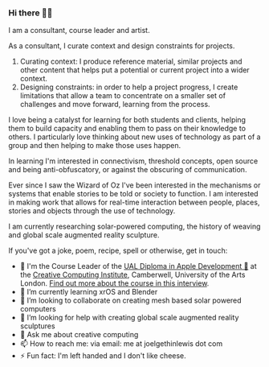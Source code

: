 ### Hi there 👋🏻

<!--
**JGL/JGL** is a ✨ _special_ ✨ repository because its `README.md` (this file) appears on your GitHub profile.
-->
I am a consultant, course leader and artist.

As a consultant, I curate context and design constraints for projects.

1. Curating context: I produce reference material, similar projects and other content that helps put a potential or current project into a wider context.
2. Designing constraints: in order to help a project progress, I create limitations that allow a team to concentrate on a smaller set of challenges and move forward, learning from the process.

I love being a catalyst for learning for both students and clients, helping them to build capacity and enabling them to pass on their knowledge to others. I particularly love thinking about new uses of technology as part of a group and then helping to make those uses happen.

In learning I'm interested in connectivism, threshold concepts, open source and being anti-obfuscatory, or against the obscuring of communication.

Ever since I saw the Wizard of Oz I've been interested in the mechanisms or systems that enable stories to be told or society to function. I am interested in making work that allows for real-time interaction between people, places, stories and objects through the use of technology.

I am currently researching solar-powered computing, the history of weaving and global scale augmented reality sculpture.

If you've got a joke, poem, recipe, spell or otherwise, get in touch:

- 🔭 I'm the Course Leader of the [UAL Diploma in Apple Development 🍎](https://www.arts.ac.uk/subjects/creative-computing/undergraduate/ual-diploma-in-apple-development) at the [Creative Computing Institute](https://www.arts.ac.uk/creative-computing-institute), Camberwell, University of the Arts London. [Find out more about the course in this interview](https://www.arts.ac.uk/about-ual/press-office/stories/ual-diploma-in-apple-development-apply-for-sept-2022).
- 🌱 I’m currently learning xrOS and Blender
- 👯 I’m looking to collaborate on creating mesh based solar powered computers
- 🤔 I’m looking for help with creating global scale augmented reality sculptures
- 💬 Ask me about creative computing
- 📫 How to reach me: via email: me at joelgethinlewis dot com
- ⚡ Fun fact: I'm left handed and I don't like cheese.

